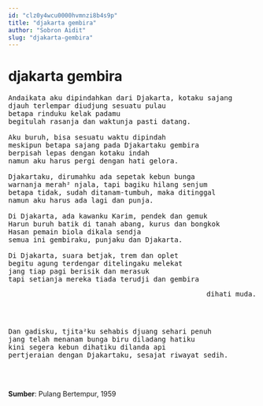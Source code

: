 ```yaml
---
id: "clz0y4wcu0000hvmnzi8b4s9p"
title: "djakarta gembira"
author: "Sobron Aidit"
slug: "djakarta-gembira"
---
```


# djakarta gembira

<pre>
Andaikata aku dipindahkan dari Djakarta, kotaku sajang
djauh terlempar diudjung sesuatu pulau
betapa rinduku kelak padamu
begitulah rasanja dan waktunja pasti datang.

Aku buruh, bisa sesuatu waktu dipindah
meskipun betapa sajang pada Djakartaku gembira
berpisah lepas dengan kotaku indah
namun aku harus pergi dengan hati gelora.

Djakartaku, dirumahku ada sepetak kebun bunga
warnanja merah² njala, tapi bagiku hilang senjum
betapa tidak, sudah ditanam-tumbuh, maka ditinggal
namun aku harus ada lagi dan punja.

Di Djakarta, ada kawanku Karim, pendek dan gemuk
Harun buruh batik di tanah abang, kurus dan bongkok
Hasan pemain biola dikala sendja
semua ini gembiraku, punjaku dan Djakarta.

Di Djakarta, suara betjak, trem dan oplet
begitu agung terdengar ditelingaku melekat
jang tiap pagi berisik dan merasuk
tapi setianja mereka tiada terudji dan gembira
<pre align="right">
dihati muda.
</pre>
</pre>
<pre>
Dan gadisku, tjita²ku sehabis djuang sehari penuh
jang telah menanam bunga biru diladang hatiku
kini segera kebun dihatiku dilanda api
pertjeraian dengan Djakartaku, sesajat riwayat sedih.
</pre>
<br/><br/>

**Sumber**: Pulang Bertempur, 1959

